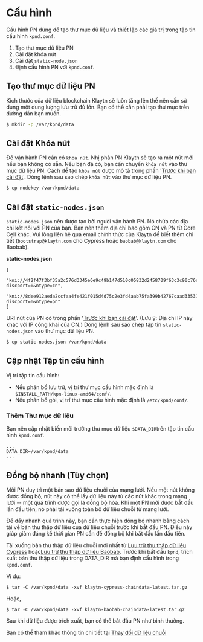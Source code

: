 # Cấu hình <a id="configuration"></a>

Cấu hình PN dùng để tạo thư mục dữ liệu và thiết lập các giá trị trong tập tin cấu hình `kpnd.conf`.

1. Tạo thư mục dữ liệu PN
2. Cài đặt khóa nút
3. Cài đặt `static-node.json`
4. Định cấu hình PN với `kpnd.conf`.

## Tạo thư mục dữ liệu PN <a id="pn-data-directory-creation"></a>

Kích thước của dữ liệu blockchain Klaytn sẽ luôn tăng lên thế nên cần sử dụng một dung lượng lưu trữ đủ lớn. Bạn có thể cần phải tạo thư mục trên đường dẫn bạn muốn.

```bash
$ mkdir -p /var/kpnd/data
```

## Cài đặt Khóa nút <a id="install-node-key"></a>

Để vận hành PN cần có `khóa nút`. Nhị phân PN Klaytn sẽ tạo ra một nút mới nếu bạn không có sẵn. Nếu bạn đã có, bạn cần chuyển `khóa nút` vào thư mục dữ liệu PN. Cách để tạo `khóa nút` được mô tả trong phần '[Trước khi bạn cài đặt](../before-you-install.md)'. Dòng lệnh sau sao chép `khóa nút` vào thư mục dữ liệu PN.

```bash
$ cp nodekey /var/kpnd/data
```

## Cài đặt `static-nodes.json` <a id="install-static-nodes-json"></a>

`static-nodes.json` nên được tạo bởi người vận hành PN. Nó chứa các địa chỉ kết nối với PN của bạn. Bạn nên thêm địa chỉ bao gồm CN và PN từ Core Cell khác. Vui lòng liên hệ qua email chính thức của Klaytn để biết thêm chi tiết \(`bootstrap@klaytn.com` cho Cypress hoặc `baobab@klaytn.com` cho Baobab\).

**static-nodes.json**

```text
[
  "kni://4f2f47f3bf35a2c576d3345e6e9c49b147d510c05832d2458709f63c3c90c76ead205975d944ed65e77dd4c6f63ebe1ef21d60da95952bc1e200e7487f4d9e1b@10.11.2.101:32323?discport=0&ntype=cn",
  "kni://8dee912aeda2ccfaa4fe421f015d4d75c2e3fd4aab75fa399b42767caad33531e57f3356b4a4af374593e33ec4320e1325aa2390a7be2489fa6b5724894680eb@10.11.2.102:32323?discport=0&ntype=pn"
]
```

URI nút của PN có trong phần '[Trước khi bạn cài đặt](../before-you-install.md)'. \(Lưu ý: Địa chỉ IP này khác với IP công khai của CN.\) Dòng lệnh sau sao chép tập tin `static-nodes.json` vào thư mục dữ liệu PN.

```bash
$ cp static-nodes.json /var/kpnd/data
```

## Cập nhật Tập tin cấu hình <a id="update-the-configuration-file"></a>

Vị trí tập tin cấu hình:

* Nếu phân bổ lưu trữ, vị trí thư mục cấu hình mặc định là `$INSTALL_PATH/kpn-linux-amd64/conf/`.
* Nếu phân bổ gói, vị trí thư mục cấu hình mặc định là `/etc/kpnd/conf/`.

### Thêm Thư mục dữ liệu  <a id="add-data-directory"></a>

Bạn nên cập nhật biến môi trường thư mục dữ liệu `$DATA_DIR`trên tập tin cấu hình `kpnd.conf`.

```text
...
DATA_DIR=/var/kpnd/data
...
```

## Đồng bộ nhanh \(Tùy chọn\) <a id="fast-sync-optional"></a>

Mỗi PN duy trì một bản sao dữ liệu chuỗi của mạng lưới. Nếu một nút không được đồng bộ, nút này có thể lấy dữ liệu này từ các nút khác trong mạng lưới -- một quá trình được gọi là đồng bộ hóa. Khi một PN mới được bắt đầu lần đầu tiên, nó phải tải xuống toàn bộ dữ liệu chuỗi từ mạng lưới.

Để đẩy nhanh quá trình này, bạn cần thực hiện đồng bộ nhanh bằng cách tải về bản thu thập dữ liệu của dữ liệu chuỗi trước khi bắt đầu PN. Điều này giúp giảm đáng kể thời gian PN cần để đồng bộ khi bắt đầu lần đầu tiên.

Tải xuống bản thu thập dữ liệu chuỗi mới nhất từ [Lưu trữ thu thập dữ liệu Cypress](http://packages.klaytn.net/cypress/chaindata/) hoặc[Lưu trữ thu thập dữ liệu Baobab](http://packages.klaytn.net/baobab/chaindata/). Trước khi bắt đầu `kpnd`, trích xuất bản thu thập dữ liệu trong DATA\_DIR mà bạn định cấu hình trong `kpnd.conf`.

Ví dụ:

```text
$ tar -C /var/kpnd/data -xvf klaytn-cypress-chaindata-latest.tar.gz
```

Hoặc,

```text
$ tar -C /var/kpnd/data -xvf klaytn-baobab-chaindata-latest.tar.gz
```

Sau khi dữ liệu được trích xuất, bạn có thể bắt đầu PN như bình thường.

Bạn có thể tham khảo thông tin chi tiết tại [Thay đổi dữ liệu chuỗi](../../../../../operation-guide/chaindata-change)
